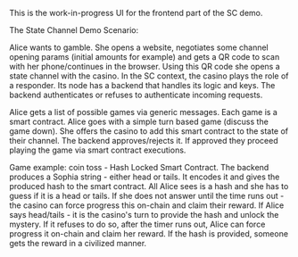 This is the work-in-progress UI for the frontend part of the SC demo.


The State Channel Demo Scenario:

Alice wants to gamble. She opens a website, negotiates some channel opening params (initial amounts for example) and gets a QR code to scan with her phone/continues in the browser. Using this QR code she opens a state channel with the casino. In the SC context, the casino plays the role of a responder. Its node has a backend that handles its logic and keys. The backend authenticates or refuses to authenticate incoming requests.

Alice gets a list of possible games via generic messages. Each game is a smart contract. Alice goes with a simple turn based game (discuss the game down). She offers the casino to add this smart contract to the state of their channel. The backend approves/rejects it. If approved they proceed playing the game via smart contract executions.

Game example: coin toss - Hash Locked Smart Contract. The backend produces a Sophia string - either head or tails. It encodes it and gives the produced hash to the smart contract. All Alice sees is a hash and she has to guess if it is a head or tails. If she does not answer until the time runs out - the casino can force progress this on-chain and claim their reward. If Alice says head/tails - it is the casino's turn to provide the hash and unlock the mystery. If it refuses to do so, after the timer runs out, Alice can force progress it on-chain and claim her reward. If the hash is provided, someone gets the reward in a civilized manner.